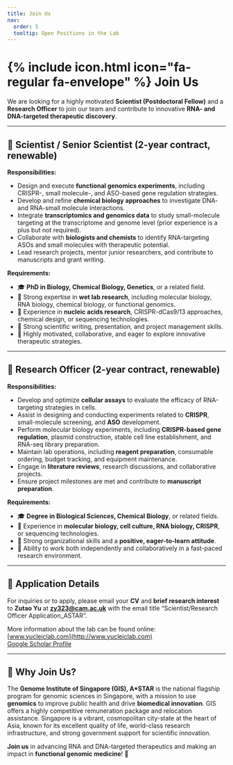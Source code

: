 ```yaml
---
title: Join Us
nav:
  order: 5
  tooltip: Open Positions in the Lab
---
```


# {% include icon.html icon="fa-regular fa-envelope" %} Join Us

We are looking for a highly motivated **Scientist (Postdoctoral Fellow)** and a **Research Officer** to join our team and contribute to innovative **RNA- and DNA-targeted therapeutic discovery**.

---

## 🧪 Scientist / Senior Scientist (2-year contract, renewable)

**Responsibilities:**
- Design and execute **functional genomics experiments**, including CRISPR-, small molecule-, and ASO-based gene regulation strategies.
- Develop and refine **chemical biology approaches** to investigate DNA- and RNA-small molecule interactions.
- Integrate **transcriptomics and genomics data** to study small-molecule targeting at the transcriptome and genome level (prior experience is a plus but not required).
- Collaborate with **biologists and chemists** to identify RNA-targeting ASOs and small molecules with therapeutic potential.
- Lead research projects, mentor junior researchers, and contribute to manuscripts and grant writing.

**Requirements:**
- 🎓 **PhD in Biology, Chemical Biology, Genetics**, or a related field.
- 🔬 Strong expertise in **wet lab research**, including molecular biology, RNA biology, chemical biology, or functional genomics.
- 🧬 Experience in **nucleic acids research**, CRISPR-dCas9/13 approaches, chemical design, or sequencing technologies.
- 📖 Strong scientific writing, presentation, and project management skills.
- 🤝 Highly motivated, collaborative, and eager to explore innovative therapeutic strategies.

---

## 🧬 Research Officer (2-year contract, renewable)

**Responsibilities:**
- Develop and optimize **cellular assays** to evaluate the efficacy of RNA-targeting strategies in cells.
- Assist in designing and conducting experiments related to **CRISPR**, small-molecule screening, and **ASO** development.
- Perform molecular biology experiments, including **CRISPR-based gene regulation**, plasmid construction, stable cell line establishment, and RNA-seq library preparation.
- Maintain lab operations, including **reagent preparation**, consumable ordering, budget tracking, and equipment maintenance.
- Engage in **literature reviews**, research discussions, and collaborative projects.
- Ensure project milestones are met and contribute to **manuscript preparation**.

**Requirements:**
- 🎓 **Degree in Biological Sciences, Chemical Biology**, or related fields.
- 🔬 Experience in **molecular biology, cell culture, RNA biology, CRISPR**, or sequencing technologies.
- 🧠 Strong organizational skills and a **positive, eager-to-learn attitude**.
- 🤝 Ability to work both independently and collaboratively in a fast-paced research environment.

---

## 📧 Application Details

For inquiries or to apply, please email your **CV** and **brief research interest** to **Zutao Yu** at **zy323@cam.ac.uk** with the email title “Scientist/Research Officer Application_ASTAR”.

More information about the lab can be found online:  
[www.yucleiclab.com](http://www.yucleiclab.com)  
[Google Scholar Profile](https://scholar.google.com/citations?user=U0uXqjUAAAAJ&hl=zh-CN)

---

## 🌟 Why Join Us?

The **Genome Institute of Singapore (GIS), A*STAR** is the national flagship program for genomic sciences in Singapore, with a mission to use **genomics** to improve public health and drive **biomedical innovation**. GIS offers a highly competitive remuneration package and relocation assistance. Singapore is a vibrant, cosmopolitan city-state at the heart of Asia, known for its excellent quality of life, world-class research infrastructure, and strong government support for scientific innovation.

**Join us** in advancing RNA and DNA-targeted therapeutics and making an impact in **functional genomic medicine**! 🚀

